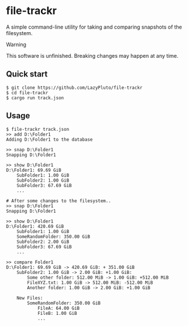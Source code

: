 # file-trackr

A simple command-line utility for taking and comparing snapshots of the filesystem.

> [!WARNING]
> This software is unfinished. Breaking changes may happen at any time.

## Quick start

```console
$ git clone https://github.com/LazyPluto/file-trackr
$ cd file-trackr
$ cargo run track.json
```

## Usage

```console
$ file-trackr track.json
>> add D:\Folder1
Adding D:\Folder1 to the database

>> snap D:\Folder1
Snapping D:\Folder1

>> show D:\Folder1
D:\Folder1: 69.69 GiB
    SubFolder1: 1.00 GiB
    SubFolder2: 1.00 GiB
    SubFolder3: 67.69 GiB
    ...

# After some changes to the filesystem..
>> snap D:\Folder1
Snapping D:\Folder1

>> show D:\Folder1
D:\Folder1: 420.69 GiB
    SubFolder1: 1.00 GiB
    SomeRandomFolder: 350.00 GiB
    SubFolder2: 2.00 GiB
    SubFolder3: 67.69 GiB
    ...

>> compare Folder1
D:\Folder1: 69.69 GiB -> 420.69 GiB: + 351.00 GiB
    SubFolder2: 1.00 GiB -> 2.00 GiB: +1.00 GiB:
        Some other folder: 512.00 MiB -> 1.00 GiB: +512.00 MiB
        FileXYZ.txt: 1.00 GiB -> 512.00 MiB: -512.00 MiB
        Another folder: 1.00 GiB -> 2.00 GiB: +1.00 GiB
    
    New Files:
        SomeRandomFolder: 350.00 GiB
            FileA: 64.00 GiB
            FileB: 1.00 GiB
            ...
```
